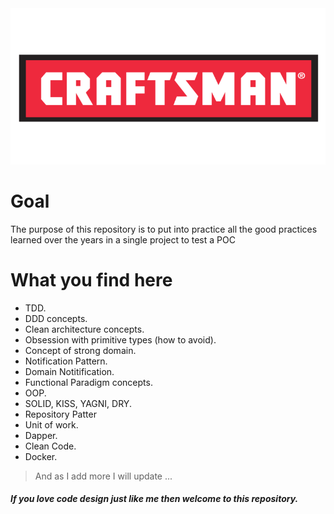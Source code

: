 <img src="/Crafstman.Documentations/Images/crafstman.png"  width="550" height="250">

# Goal

The purpose of this repository is to put into practice all the good practices learned over the years in a single project to test a POC

# What you find here
- TDD.
- DDD concepts. 
- Clean architecture concepts.
- Obsession with primitive types (how to avoid).
- Concept of strong domain.
- Notification Pattern.
- Domain Notitification.
- Functional Paradigm concepts.
- OOP.
- SOLID, KISS, YAGNI, DRY.
- Repository Patter
- Unit of work.
- Dapper.
- Clean Code.
- Docker.

> And as I add more I will update ...

##### If you love code design just like me then welcome to this repository.

